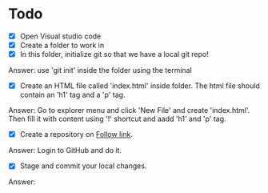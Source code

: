 # Todo
- [x] Open Visual studio code
- [x] Create a folder to work in
- [x] In this folder, initialize git so that we have a local git repo!

Answer: use 'git init' inside the folder using the terminal

- [x] Create an HTML file called 'index.html' inside folder. The html file should contain an 'h1' tag and a 'p' tag.

Answer: Go to explorer menu and click 'New File' and create 'index.html'. Then fill it with content using '!' shortcut and aadd 'h1' and 'p' tag.

- [x] Create a repository on [Follow link](https://github.com).

Answer: Login to GitHub and do it.

- [x] Stage and commit your local changes.

Answer: 